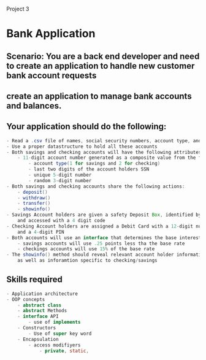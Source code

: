 Project 3

# Bank Application

## Scenario: You are a back end developer and need to create an application to handle new customer bank account requests

## create an application to manage bank accounts and balances.

## Your application should do the following:

```Java
- Read a .csv file of names, social security numbers, account type, and initial deposit
- Use a proper datastructure to hold all these accounts
- Both savings and checking accounts will have the following attributes:
    - 11-digit account number generated as a composite value from the following values
        - account type(1 for savings and 2 for checking)
        - last two digits of the account holders SSN
        - unique 5-digit number
        - random 3-digit number
- Both savings and checking accounts share the following actions:
    - deposit()
    - withdraw()
    - transfer()
    - showinfo()
- Savings Account holders are given a safety Deposit Box, identified by a 3-digit number
    and accessed with a 4 digit code
- Checking Account holders are assigned a Debit Card with a 12-digit number 
    and a 4-digit PIN
- Both accounts will use an interface that determines the base interest rate as follows:
    - savings accounts will use .25 points less tha the base rate
    - checkings accounts will use 15% of the base rate
- The showinfo() method should reveal relevant account holder information 
    as well as inforamtion specific to checking/savings
```
## Skills required
```Java
- Application architecture
- OOP concepts
    - abstract class
    - abstract Methods
    - interface API
        - use of implements
    - Constructors
        - Use of super key word
    - Encapsulation
        - access modifiyers
            - private, static, 

```

